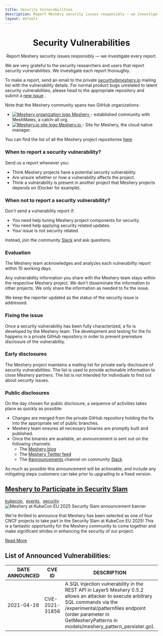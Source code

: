 ```yaml
---
title: Security Vulnerabilities
description: Report Meshery security issues responsibly — we investigate every report.
layout: default
---
```


<div class="page-header-section">
    <h1 style="text-align: center;">Security Vulnerabilities</h1>
    <p style="text-align: center;" >Report Meshery security issues responsibly — we investigate every report.</p>
</div>

<div class="page-section">
    <div class="container">
        <div class="content">
            <p>We are very grateful to the security researchers and users that report security vulnerabilities. We investigate each report thoroughly.</p>
            <p>To make a report, send an email to the private <a href="mailto: security@meshery.io">security@meshery.io</a>  mailing list with the vulnerability details. For normal product bugs unrelated to latent security vulnerabilities, please head to the appropriate repository and submit a <a href="https://github.com/meshery/meshery.io/issues/new/choose">new issue</a> .</p>
            <p>Note that the Meshery community spans two GitHub organizations:</p>
            <ul class="project-org-list">
                <li>
                    <a href="https://github.com/meshery">
                        <img
                            src="\assets\images\logos\meshery-logo.png"
                            alt="Meshery organization logo"/>
                        Meshery
                    </a>
                        - established community with MeshMates, a catch-all org.
                </li>
                <li>
                    <a href="https://github.com/meshery/meshery.io">
                        <img
                            src="\assets\images\logos\meshery-logo.png"
                            alt="Meshery.io site logo"
                        />
                        Meshery.io
                    </a>
                        - Site for Meshery, the cloud native manager.
                </li>
            </ul>
            <p>You can find the list of all the Meshery project repositories <a href="https://github.com/meshery">here</a></p>
            <h3>When to report a security vulnerability?</h3>
            <p>Send us a report whenever you:</p>
            <ul>
                <li>Think Meshery projects have a potential security vulnerability.</li>
                <li>Are unsure whether or how a vulnerability affects the project.</li>
                <li>Think a vulnerability is present in another project that Meshery projects depends on (Docker for example).</li>
            </ul>
            <h3>When not to report a security vulnerability?</h3>
            <p>Don't send a vulnerability report if:</p>
            <ul>
                <li>You need help tuning Meshery project components for security.</li>
                <li>You need help applying security related updates.</li>
                <li>Your issue is not security related.</li>
            </ul>
            <p>Instead, join the community <a href="https://slack.meshery.io/">Slack</a>  and ask questions.</p>
            <h3>Evaluation</h3>
            <p>The Meshery team acknowledges and analyzes each vulnerability report within 10 working days.</p>
            <p>Any vulnerability information you share with the Meshery team stays within the respective Meshery project. We don't disseminate the information to other projects. We only share the information as needed to fix the issue.</p>
            <p>We keep the reporter updated as the status of the security issue is addressed.</p>
            <h3>Fixing the issue</h3>
            <p>Once a security vulnerability has been fully characterized, a fix is developed by the Meshery team. The development and testing for the fix happens in a private GitHub repository in order to prevent premature disclosure of the vulnerability.</p>
            <h3>Early disclosures</h3>
            <p>The Meshery project maintains a mailing list for private early disclosure of security vulnerabilities. The list is used to provide actionable information to close Meshery partners. The list is not intended for individuals to find out about security issues.</p>
            <h3>Public disclosures</h3>
            <p>On the day chosen for public disclosure, a sequence of activities takes place as quickly as possible:</p>
            <ul>
                <li>Changes are merged from the private GitHub repository holding the fix into the appropriate set of public branches.
                </li>
                <li>Meshery team ensures all necessary binaries are promptly built and published.</li>
                <li>Once the binaries are available, an announcement is sent out on the following channels:
                    <ul>
                        <li>The <a href="https://meshery.io/blog/">Meshery blog</a></li>
                        <li>The <a href="https://x.com/mesheryio">Meshery Twitter feed</a></li>
                        <li>The <a href="https://mesheryio.slack.com/archives/CSF3PSZT9">#announcements</a> channel on community <a href="https://slack.meshery.io/">Slack</a></li>
                    </ul>
                </li>
            </ul>
            <p>As much as possible this announcement will be actionable, and include any mitigating steps customers can take prior to upgrading to a fixed version.</p>
            <!--Security Slam-->
            <div class="blog-post-section">
                <div class="blog-post-header">
                    <h2><a href="/blog/2025/03/2025-03-27-meshery-at-kubecon-eu-2025-security-slam/"> Meshery to Participate in Security Slam</a></h2>
                </div>
                    <a href="/blog/category/kubecon/" class="btn" > kubecon </a>
                    &nbsp; <a href="/blog/category/events/" class="btn" > events </a>
                    &nbsp; <a href="/blog/category/security/" class="btn" > security </a>
                <img class="featured-image" src="/assets/images/posts/2025-03-27-meshery-at-kubecon-eu-2025/kubecon-eu-2025.png" alt="Meshery at KubeCon EU 2025 Security Slam announcement banner">
                <div class="blog-post-excerpt">
                    <p>We're thrilled to announce that Meshery has been selected as one of four CNCF projects to take part in the Security Slam at KubeCon EU 2025! This is a fantastic opportunity for the Meshery community to come together and make significant strides in enhancing the security of our project.</p>
                </div>
                <a href="/blog/2025/03/2025-03-27-meshery-at-kubecon-eu-2025-security-slam/" class="btn" > Read More </a>
            </div>
            <h2>List of Announced Vulnerabilities:</h2>
            <div class="table-container">
                <table>
                    <thead>
                        <tr>
                            <th>DATE ANNOUNCED</th>
                            <th>CVE ID</th>
                            <th>DESCRIPTION</th>
                            <th>AFFECTED COMPONENT</th>
                            <th>VULNERABLE VERSION</th>
                            <th>PATCHED VERSION</th>
                            <th>FIX DETAILS</th>
                            <th>LINKS</th>
                        </tr>
                    </thead>
                    <tbody>
                        <tr>
                            <td>2021-04-28</td>
                            <td>CVE-2021-31856</td>
                            <td>A SQL Injection vulnerability in the REST API in Layer5 Meshery 0.5.2 allows an attacker to execute arbitrary SQL commands via the /experimental/patternfiles endpoint (order parameter in GetMesheryPatterns in models/meshery_pattern_persister.go).</td>
                            <td>REST API</td>
                            <td>v0.5.2</td>
                            <td>v0.5.3</td>
                            <td><a href="https://github.com/meshery/meshery/pull/2745">fix pull</a></td> 
                            <td><a href="https://cve.mitre.org/cgi-bin/cvename.cgi?name=CVE-2021-31856">mitre</a>, <a href="https://github.com/ssst0n3/CVE-2021-31856">details</a></td>
                        </tr>
                    </tbody>
                </table>
            </div>
        </div>
    </div>
</div>